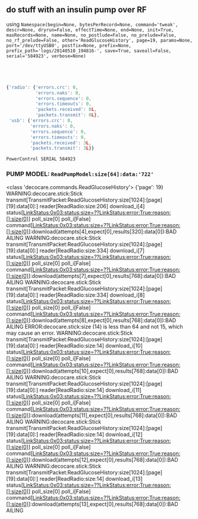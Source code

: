 ## do stuff with an insulin pump over RF
using ` Namespace(begin=None, bytesPerRecord=None, command='tweak', descr=None, dryrun=False, effectTime=None, end=None, init=True, maxRecords=None, name=None, no_postlude=False, no_prelude=False, no_rf_prelude=False, other='ReadGlucoseHistory', page=19, params=None, port='/dev/ttyUSB0', postfix=None, prefix=None, prefix_path='logs/20140510_194816-', save=True, saveall=False, serial='584923', verbose=None) `
```
```
```
```
```
```
```
```
```javascript
{'radio': {'errors.crc': 0,
           'errors.naks': 0,
           'errors.sequence': 0,
           'errors.timeouts': 0,
           'packets.received': 0L,
           'packets.transmit': 0L},
 'usb': {'errors.crc': 0,
         'errors.naks': 0,
         'errors.sequence': 0,
         'errors.timeouts': 0,
         'packets.received': 3L,
         'packets.transmit': 3L}}
```
```
PowerControl SERIAL 584923
```
### PUMP MODEL: `ReadPumpModel:size[64]:data:'722'`
<class 'decocare.commands.ReadGlucoseHistory'> {'page': 19}
WARNING:decocare.stick:Stick transmit[TransmitPacket:ReadGlucoseHistory:size[1024]:[page][19]:data[0]:] reader[ReadRadio:size:206] download_i[4] status[<LinkStatus:0x03:status:size=??LinkStatus:error:True:reason:[]:size(0)>] poll_size[0] poll_i[False] command[<LinkStatus:0x03:status:size=??LinkStatus:error:True:reason:[]:size(0)>]:download(attempts[4],expect[0],results[320]:data[0]):BAD AILING
WARNING:decocare.stick:Stick transmit[TransmitPacket:ReadGlucoseHistory:size[1024]:[page][19]:data[0]:] reader[ReadRadio:size:334] download_i[7] status[<LinkStatus:0x03:status:size=??LinkStatus:error:True:reason:[]:size(0)>] poll_size[0] poll_i[False] command[<LinkStatus:0x03:status:size=??LinkStatus:error:True:reason:[]:size(0)>]:download(attempts[7],expect[0],results[768]:data[0]):BAD AILING
WARNING:decocare.stick:Stick transmit[TransmitPacket:ReadGlucoseHistory:size[1024]:[page][19]:data[0]:] reader[ReadRadio:size:334] download_i[8] status[<LinkStatus:0x03:status:size=??LinkStatus:error:True:reason:[]:size(0)>] poll_size[0] poll_i[False] command[<LinkStatus:0x03:status:size=??LinkStatus:error:True:reason:[]:size(0)>]:download(attempts[8],expect[0],results[768]:data[0]):BAD AILING
ERROR:decocare.stick:size (14) is less than 64 and not 15, which may cause an error.
WARNING:decocare.stick:Stick transmit[TransmitPacket:ReadGlucoseHistory:size[1024]:[page][19]:data[0]:] reader[ReadRadio:size:14] download_i[10] status[<LinkStatus:0x03:status:size=??LinkStatus:error:True:reason:[]:size(0)>] poll_size[0] poll_i[False] command[<LinkStatus:0x03:status:size=??LinkStatus:error:True:reason:[]:size(0)>]:download(attempts[10],expect[0],results[768]:data[0]):BAD AILING
WARNING:decocare.stick:Stick transmit[TransmitPacket:ReadGlucoseHistory:size[1024]:[page][19]:data[0]:] reader[ReadRadio:size:14] download_i[11] status[<LinkStatus:0x03:status:size=??LinkStatus:error:True:reason:[]:size(0)>] poll_size[0] poll_i[False] command[<LinkStatus:0x03:status:size=??LinkStatus:error:True:reason:[]:size(0)>]:download(attempts[11],expect[0],results[768]:data[0]):BAD AILING
WARNING:decocare.stick:Stick transmit[TransmitPacket:ReadGlucoseHistory:size[1024]:[page][19]:data[0]:] reader[ReadRadio:size:14] download_i[12] status[<LinkStatus:0x03:status:size=??LinkStatus:error:True:reason:[]:size(0)>] poll_size[0] poll_i[False] command[<LinkStatus:0x03:status:size=??LinkStatus:error:True:reason:[]:size(0)>]:download(attempts[12],expect[0],results[768]:data[0]):BAD AILING
WARNING:decocare.stick:Stick transmit[TransmitPacket:ReadGlucoseHistory:size[1024]:[page][19]:data[0]:] reader[ReadRadio:size:14] download_i[13] status[<LinkStatus:0x03:status:size=??LinkStatus:error:True:reason:[]:size(0)>] poll_size[0] poll_i[False] command[<LinkStatus:0x03:status:size=??LinkStatus:error:True:reason:[]:size(0)>]:download(attempts[13],expect[0],results[768]:data[0]):BAD AILING
